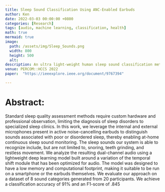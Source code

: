 ```yaml
---
title: Sleep Sound Classification Using ANC-Enabled Earbuds
author: Ken
date: 2022-03-03 00:00:00 +0800
categories: [Research]
tags: [audio, machine learning, classification, health]
math: true
mermaid: true
image:
  path: /assets/img/Sleep_Sounds.png
  width: 800
  height: 500
  alt: 
description: An ultra light-weight human sleep sound classification method 
venue: PERCOM::HCCS 2022
paper:  "https://ieeexplore.ieee.org/document/9767394"

---
```


# Abstract:

Standard sleep quality assessment methods require custom hardware and professional observation, limiting the diagnosis of sleep disorders to specialized sleep clinics. In this work, we leverage the internal and external microphones present in active noise-cancelling earbuds to distinguish sounds associated with poor or disordered sleep, thereby enabling at-home continuous sleep sound monitoring. The sleep sounds our system is able to recognize include, but are not limited to, snoring, teeth grinding, and restless movement. We analyze the resulting dual-channel audio using a lightweight deep learning model built around a variation of the temporal shift module that has been optimized for audio. The model was designed to have a low memory and computational footprint, making it suitable to be run on a smartphone or the earbuds themselves. We evaluate our approach on a dataset of 8 sound categories generated from 20 participants. We achieve a classification accuracy of 91% and an F1-score of .845

